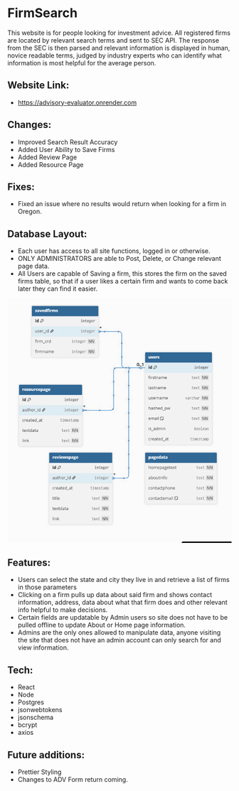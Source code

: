 # FirmSearch

This website is for people looking for investment advice. All registered firms are located by relevant search terms and sent to SEC API. The response from the SEC is then parsed and relevant information is displayed in human, novice readable terms, judged by industry experts who can identify what information is most helpful for the average person.

## Website Link:

- https://advisory-evaluator.onrender.com

## Changes:

- Improved Search Result Accuracy
- Added User Ability to Save Firms
- Added Review Page
- Added Resource Page

## Fixes:

- Fixed an issue where no results would return when looking for a firm in Oregon.

## Database Layout:

- Each user has access to all site functions, logged in or otherwise.
- ONLY ADMINISTRATORS are able to Post, Delete, or Change relevant page data.
- All Users are capable of Saving a firm, this stores the firm on the saved firms table, so that if a user likes a certain firm and wants to come back later they can find it easier.

![Database](Db.PNG)

## Features:

- Users can select the state and city they live in and retrieve a list of firms in those parameters
- Clicking on a firm pulls up data about said firm and shows contact information, address, data about what that firm does and other relevant info helpful to make decisions.
- Certain fields are updatable by Admin users so site does not have to be pulled offline to update About or Home page information.
- Admins are the only ones allowed to manipulate data, anyone visiting the site that does not have an admin account can only search for and view information.

## Tech:

- React
- Node
- Postgres
- jsonwebtokens
- jsonschema
- bcrypt
- axios

## Future additions:

- Prettier Styling
- Changes to ADV Form return coming.